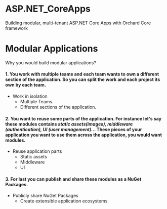 # ASP.NET_CoreApps
Building modular, multi-tenant ASP.NET Core Apps with Orchard Core framework

# Modular Applications
Why you would build modular applications? 

#### 1. You work with multiple teams and each team wants to own a different section of the application. So you can split the work and each project its own by each team.
- Work in isolation
  - Multiple Teams.
  - Different sections of the application.

#### 2. You want to reuse some parts of the application. For instance let's say these modules contains *static assets(images), middleware (authentication), UI (user management)..*. These pieces of your application you want to use them across the application, you would want modules. 
- Reuse application parts
  - Static assets
  - Middleware
  - UI 

#### 3. For last you can publish and share these modules as a **NuGet Packages**. 
- Publicly share NuGet Packages
  - Create extensible application ecosystems
